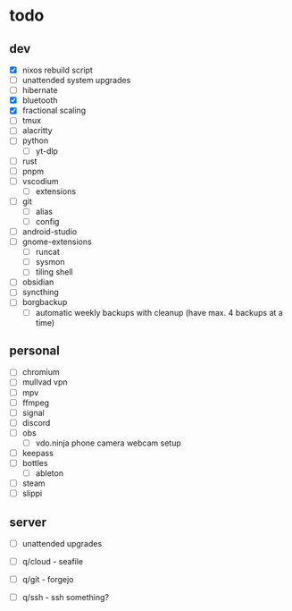 # todo

## dev

- [X] nixos rebuild script
- [ ] unattended system upgrades
- [ ] hibernate
- [X] bluetooth
- [X] fractional scaling
- [ ] tmux
- [ ] alacritty
- [ ] python
  - [ ] yt-dlp
- [ ] rust
- [ ] pnpm
- [ ] vscodium
  - [ ] extensions
- [ ] git
  - [ ] alias
  - [ ] config
- [ ] android-studio
- [ ] gnome-extensions
  - [ ] runcat
  - [ ] sysmon
  - [ ] tiling shell
- [ ] obsidian
- [ ] syncthing
- [ ] borgbackup
  - [ ] automatic weekly backups with cleanup (have max. 4 backups at a time)

## personal

- [ ] chromium
- [ ] mullvad vpn
- [ ] mpv 
- [ ] ffmpeg
- [ ] signal
- [ ] discord
- [ ] obs
  - [ ] vdo.ninja phone camera webcam setup
- [ ] keepass
- [ ] bottles
  - [ ] ableton
- [ ] steam
- [ ] slippi

## server

- [ ] unattended upgrades

- [ ] q/cloud - seafile
- [ ] q/git - forgejo
- [ ] q/ssh - ssh something?
